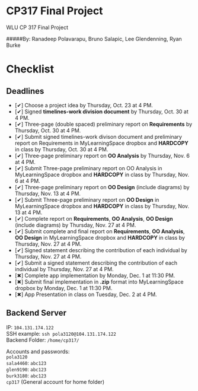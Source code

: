 CP317 Final Project
==================

WLU CP 317 Final Project

#####By: Ranadeep Polavarapu, Bruno Salapic, Lee Glendenning, Ryan Burke

Checklist
=========
Deadlines
-------------
*  [✔] Choose a project idea by Thursday, Oct. 23 at 4 PM.  
*  [✔] Signed **timelines-work division document** by Thursday, Oct. 30 at 4 PM.
*  [✔] Three-page (double spaced) preliminary report on **Requirements** by Thursday, Oct. 30 at 4 PM.   
*  [✔] Submit signed timelines-work divison document and preliminary report on Requirements in MyLearningSpace dropbox and **HARDCOPY** in class by Thursday, Oct. 30 at 4 PM.
*  [✔] Three-page preliminary report on **OO Analysis** by Thursday, Nov. 6 at 4 PM.
*  [✔] Submit Three-page preliminary report on OO Analysis in MyLearningSpace dropbox and **HARDCOPY** in class by Thursday, Nov. 6 at 4 PM.
*  [✔] Three-page preliminary report on **OO Design** (include diagrams) by Thursday, Nov. 13 at 4 PM.
*  [✔] Submit Three-page preliminary report on **OO Design**  in MyLearningSpace dropbox and **HARDCOPY** in class by Thursday, Nov. 13 at 4 PM.
*  [✔] Complete report on **Requirements**, **OO Analysis**, **OO Design** (include diagrams) by Thursday, Nov. 27 at 4 PM.
*  [✔] Submit complete and final report on **Requirements**, **OO Analysis**, **OO Design**  in MyLearningSpace dropbox and **HARDCOPY** in class by Thursday, Nov. 27 at 4 PM.
*  [✔] Signed statement describing the contribution of each individual by Thursday, Nov. 27 at 4 PM. 
*  [✔] Submit a signed statement describing the contribution of each individual by Thursday, Nov. 27 at 4 PM. 
*  [✖] Complete app implementation by Monday, Dec. 1 at 11:30 PM.
*  [✖] Submit final implementation in **.zip** format into MyLearningSpace dropbox by Monday, Dec. 1 at 11:30 PM.
*  [✖] App Presentation in class on Tuesday, Dec. 2 at 4 PM.

Backend Server
-------------
IP: `104.131.174.122`  
SSH example: `ssh pola3120@104.131.174.122`  
Backend Folder: `/home/cp317/`  

Accounts and passwords:  
`pola3120`  
`sala4460`: `abc123`  
`glen9190`: `abc123`  
`burk3180`: `abc123`  
`cp317` (General account for home folder)  

